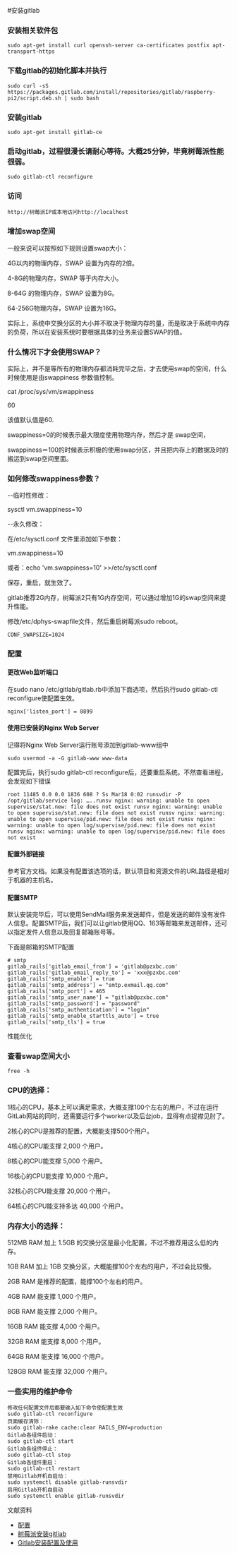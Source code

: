 #安装gitlab

### 安装相关软件包

```
sudo apt-get install curl openssh-server ca-certificates postfix apt-transport-https
```

### 下载gitlab的初始化脚本并执行

```
sudo curl -sS https://packages.gitlab.com/install/repositories/gitlab/raspberry-pi2/script.deb.sh | sudo bash
```

### 安装gitlab

```
sudo apt-get install gitlab-ce
```

### 启动gitlab，过程很漫长请耐心等待。大概25分钟，毕竟树莓派性能很弱。

```
sudo gitlab-ctl reconfigure
```

### 访问  
```
http://树莓派IP或本地访问http://localhost
```

### 增加swap空间

一般来说可以按照如下规则设置swap大小：

4G以内的物理内存，SWAP 设置为内存的2倍。

4-8G的物理内存，SWAP 等于内存大小。

8-64G 的物理内存，SWAP 设置为8G。

64-256G物理内存，SWAP 设置为16G。

实际上，系统中交换分区的大小并不取决于物理内存的量，而是取决于系统中内存的负荷，所以在安装系统时要根据具体的业务来设置SWAP的值。

### 什么情况下才会使用SWAP？
实际上，并不是等所有的物理内存都消耗完毕之后，才去使用swap的空间，什么时候使用是由swappiness 参数值控制。

cat /proc/sys/vm/swappiness

60
 
该值默认值是60.

swappiness=0的时候表示最大限度使用物理内存，然后才是 swap空间，

swappiness＝100的时候表示积极的使用swap分区，并且把内存上的数据及时的搬运到swap空间里面。

### 如何修改swappiness参数？

--临时性修改：

sysctl vm.swappiness=10

--永久修改：

在/etc/sysctl.conf 文件里添加如下参数：

vm.swappiness=10

或者：echo 'vm.swappiness=10' >>/etc/sysctl.conf

保存，重启，就生效了。

gitlab推荐2G内存，树莓派2只有1G内存空间，可以通过增加1G的swap空间来提升性能。

修改/etc/dphys-swapfile文件，然后重启树莓派sudo reboot。

```
CONF_SWAPSIZE=1024
```

### 配置

#### 更改Web监听端口

在sudo nano /etc/gitlab/gitlab.rb中添加下面选项，然后执行sudo gitlab-ctl reconfigure使配置生效。

```
nginx['listen_port'] = 8899
```

#### 使用已安装的Nginx Web Server

记得将Nginx Web Server运行账号添加到gitlab-www组中

```
sudo usermod -a -G gitlab-www www-data
```

配置完后，执行sudo gitlab-ctl reconfigure后，还要重启系统。不然查看进程，会发现如下错误

```
root 11485 0.0 0.0 1836 608 ? Ss Mar18 0:02 runsvdir -P /opt/gitlab/service log: …..runsv nginx: warning: unable to open supervise/stat.new: file does not exist runsv nginx: warning: unable to open supervise/stat.new: file does not exist runsv nginx: warning: unable to open supervise/pid.new: file does not exist runsv nginx: warning: unable to open log/supervise/pid.new: file does not exist runsv nginx: warning: unable to open log/supervise/pid.new: file does not exist
```

#### 配置外部链接

参考官方文档。如果没有配置该选项的话，默认项目和资源文件的URL路径是相对于机器的主机名。

#### 配置SMTP

默认安装完毕后，可以使用SendMail服务来发送邮件，但是发送的邮件没有发件人信息。配置SMTP后，我们可以让gitlab使用QQ、163等邮箱来发送邮件，还可以指定发件人信息以及回复邮箱账号等。

下面是邮箱的SMTP配置

```
# smtp
gitlab_rails['gitlab_email_from'] = 'gitlab@pzxbc.com'
gitlab_rails['gitlab_email_reply_to'] = 'xxx@pzxbc.com'
gitlab_rails['smtp_enable'] = true
gitlab_rails['smtp_address'] = "smtp.exmail.qq.com"
gitlab_rails['smtp_port'] = 465
gitlab_rails['smtp_user_name'] = "gitlab@pzxbc.com"
gitlab_rails['smtp_password'] = "password"
gitlab_rails['smtp_authentication'] = "login"
gitlab_rails['smtp_enable_starttls_auto'] = true
gitlab_rails['smtp_tls'] = true
```

性能优化

### 查看swap空间大小

```
free -h
```

### CPU的选择：

1核心的CPU，基本上可以满足需求，大概支撑100个左右的用户，不过在运行GitLab网站的同时，还需要运行多个worker以及后台job，显得有点捉襟见肘了。

2核心的CPU是推荐的配置，大概能支撑500个用户。

4核心的CPU能支撑 2,000 个用户。

8核心的CPU能支撑 5,000 个用户。

16核心的CPU能支撑 10,000 个用户。

32核心的CPU能支撑 20,000 个用户。

64核心的CPU能支持多达 40,000 个用户。

### 内存大小的选择：

512MB RAM 加上 1.5GB 的交换分区是最小化配置，不过不推荐用这么低的内存。

1GB RAM 加上 1GB 交换分区，大概能撑100个左右的用户，不过会比较慢。

2GB RAM 是推荐的配置，能撑100个左右的用户。

4GB RAM 能支撑 1,000 个用户。

8GB RAM 能支撑 2,000 个用户。

16GB RAM 能支撑 4,000 个用户。

32GB RAM 能支撑 8,000 个用户。

64GB RAM 能支撑 16,000 个用户。

128GB RAM 能支撑 32,000 个用户。

### 一些实用的维护命令

```
修改任何配置文件后都要输入如下命令使配置生效
sudo gitlab-ctl reconfigure
页面缓存清除：
sudo gitlab-rake cache:clear RAILS_ENV=production
Gitlab各组件启动：
sudo gitlab-ctl start
Gitlab各组件停止：
sudo gitlab-ctl stop
Gitlab各组件重启：
sudo gitlab-ctl restart
禁用Gitlab开机自启动：
sudo systemctl disable gitlab-runsvdir
启用Gitlab开机自启动
sudo systemctl enable gitlab-runsvdir
```



文献资料
- [配置](https://gitlab.com/gitlab-org/omnibus-gitlab/blob/master/doc/settings/configuration.md)
- [树莓派安装gitliab](http://www.voidcn.com/blog/725689/article/p-6160172.html)
- [Gitlab安装配置及使用](http://blog.pzxbc.com/2016/03/22/gitlab-install-configure/)
